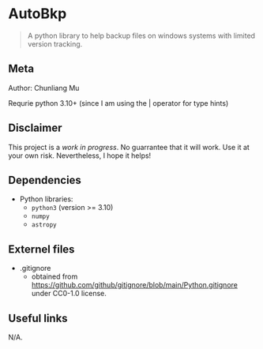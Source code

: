 # AutoBkp

> A python library to help backup files on windows systems with limited version tracking.


## Meta

Author: Chunliang Mu

Requrie python 3.10+ (since I am using the | operator for type hints)




## Disclaimer

This project is a *work in progress*.
No guarrantee that it will work.
Use it at your own risk.
Nevertheless, I hope it helps!




## Dependencies

- Python libraries:
	- `python3` (version >= 3.10)
	- `numpy`
	- `astropy`




## Externel files

- .gitignore
	- obtained from https://github.com/github/gitignore/blob/main/Python.gitignore under CC0-1.0 license.




## Useful links

N/A.
